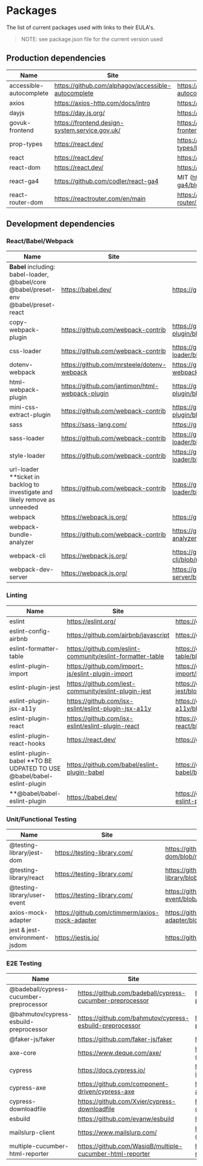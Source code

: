 # Packages

The list of current packages used with links to their EULA's.

> NOTE: see package.json file for the current version used

## Production dependencies



| Name | Site | EULA |
| ---- | ---- | ---- |
| accessible-autocomplete | https://github.com/alphagov/accessible-autocomplete | https://github.com/alphagov/accessible-autocomplete/blob/main/LICENSE.txt |
| axios | https://axios-http.com/docs/intro | https://github.com/axios/axios/blob/v1.x/LICENSE |
| dayjs | https://day.js.org/ | https://github.com/iamkun/dayjs/blob/dev/LICENSE |
| govuk-frontend | https://frontend.design-system.service.gov.uk/ | https://github.com/alphagov/govuk-frontend/blob/main/LICENSE.txt |
| prop-types | https://react.dev/ |  https://github.com/facebook/prop-types/blob/main/LICENSE |
| react | https://react.dev/  | https://github.com/facebook/react/blob/main/LICENSE |
| react-dom | https://react.dev/  | https://github.com/facebook/react/blob/main/LICENSE |
| react-ga4 | https://github.com/codler/react-ga4 | MIT (https://github.com/codler/react-ga4/blob/master/package.json) |
| react-router-dom | https://reactrouter.com/en/main | https://github.com/remix-run/react-router/blob/main/LICENSE.md |

## Development dependencies

### React/Babel/Webpack

| Name | Site | EULA |
| ---- | ---- | ---- |
| **Babel** including: babel-loader, @babel/core @babel/preset-env @babel/preset-react | https://babel.dev/ | https://github.com/babel/babel/blob/main/LICENSE |
| copy-webpack-plugin | https://github.com/webpack-contrib | https://github.com/webpack-contrib/copy-webpack-plugin/blob/master/LICENSE |
| css-loader | https://github.com/webpack-contrib | https://github.com/webpack-contrib/css-loader/blob/master/LICENSE |
| dotenv-webpack | https://github.com/mrsteele/dotenv-webpack | https://github.com/mrsteele/dotenv-webpack/blob/master/LICENSE |
| html-webpack-plugin | https://github.com/jantimon/html-webpack-plugin |https://github.com/jantimon/html-webpack-plugin/blob/main/LICENSE |
| mini-css-extract-plugin |https://github.com/webpack-contrib | https://github.com/webpack-contrib/mini-css-extract-plugin/blob/master/LICENSE|
| sass |https://sass-lang.com/ | https://github.com/sass/dart-sass/blob/main/LICENSE|
| sass-loader | https://github.com/webpack-contrib | https://github.com/webpack-contrib/sass-loader/blob/master/LICENSE|
| style-loader |https://github.com/webpack-contrib  | https://github.com/webpack-contrib/style-loader/blob/master/LICENSE|
| url-loader **ticket in backlog to investigate and likely remove as unneeded | https://github.com/webpack-contrib |https://github.com/webpack-contrib/url-loader/blob/master/LICENSE |
| webpack |https://webpack.js.org/ | https://github.com/webpack/webpack/blob/main/LICENSE|
| webpack-bundle-analyzer |https://github.com/webpack-contrib | https://github.com/webpack-contrib/webpack-bundle-analyzer/blob/master/LICENSE|
| webpack-cli | https://webpack.js.org/| https://github.com/webpack/webpack-cli/blob/master/LICENSE|
| webpack-dev-server | https://webpack.js.org/| https://github.com/webpack/webpack-dev-server/blob/master/LICENSE|


### Linting
| Name | Site | EULA |
| ---- | ---- | ---- |
| eslint | https://eslint.org/ | https://github.com/eslint/eslint/blob/main/LICENSE |
| eslint-config-airbnb |https://github.com/airbnb/javascript | https://github.com/airbnb/javascript/blob/master/LICENSE.md |
| eslint-formatter-table | https://github.com/eslint-community/eslint-formatter-table| https://github.com/eslint-community/eslint-formatter-table/blob/main/license|
| eslint-plugin-import | https://github.com/import-js/eslint-plugin-import | https://github.com/import-js/eslint-plugin-import/blob/main/LICENSE |
| eslint-plugin-jest | https://github.com/jest-community/eslint-plugin-jest | https://github.com/jest-community/eslint-plugin-jest/blob/main/LICENSE |
| eslint-plugin-jsx-a11y | https://github.com/jsx-eslint/eslint-plugin-jsx-a11y | https://github.com/jsx-eslint/eslint-plugin-jsx-a11y/blob/main/LICENSE.md |
| eslint-plugin-react |https://github.com/jsx-eslint/eslint-plugin-react | https://github.com/jsx-eslint/eslint-plugin-react/blob/master/LICENSE|
| eslint-plugin-react-hooks |https://react.dev/ |https://github.com/facebook/react/blob/main/LICENSE |
| eslint-plugin-babel **TO BE UDPATED TO USE @babel/babel-eslint-plugin | https://github.com/babel/eslint-plugin-babel | https://github.com/babel/eslint-plugin-babel/blob/master/LICENSE |
| **@babel/babel-eslint-plugin | https://babel.dev/ | https://github.com/babel/babel/blob/main/eslint/babel-eslint-plugin/LICENSE |

### Unit/Functional Testing

| Name | Site | EULA |
| ---- | ---- | ---- |
| @testing-library/jest-dom | https://testing-library.com/ | https://github.com/testing-library/jest-dom/blob/main/LICENSE |
| @testing-library/react | https://testing-library.com/ | https://github.com/testing-library/react-testing-library/blob/main/LICENSE |
| @testing-library/user-event | https://testing-library.com/ | https://github.com/testing-library/user-event/blob/main/LICENSE |
| axios-mock-adapter | https://github.com/ctimmerm/axios-mock-adapter | https://github.com/ctimmerm/axios-mock-adapter/blob/master/LICENSE |
| jest & jest-environment-jsdom  | https://jestjs.io/ |https://github.com/jestjs/jest/blob/main/LICENSE |





### E2E Testing

| Name | Site | EULA |
| ---- | ---- | ---- |
| @badeball/cypress-cucumber-preprocessor | https://github.com/badeball/cypress-cucumber-preprocessor | https://github.com/badeball/cypress-cucumber-preprocessor/blob/master/LICENSE |
| @bahmutov/cypress-esbuild-preprocessor | https://github.com/bahmutov/cypress-esbuild-preprocessor | https://github.com/bahmutov/cypress-esbuild-preprocessor/blob/main/LICENSE |
|  @faker-js/faker | https://github.com/faker-js/faker | https://github.com/faker-js/faker/blob/next/LICENSE |
| axe-core | https://www.deque.com/axe/ | https://github.com/dequelabs/axe-core/blob/develop/LICENSE |      
| cypress |https://docs.cypress.io/ | https://github.com/cypress-io/cypress/blob/develop/LICENSE|
| cypress-axe | https://github.com/component-driven/cypress-axe| https://github.com/component-driven/cypress-axe/blob/master/License.md|
| cypress-downloadfile |https://github.com/Xvier/cypress-downloadfile | https://github.com/Xvier/cypress-downloadfile/blob/master/LICENSE|
| esbuild |https://github.com/evanw/esbuild | https://github.com/evanw/esbuild/blob/main/LICENSE.md|
| mailslurp-client | https://www.mailslurp.com/|https://github.com/mailslurp/mailslurp-client/blob/master/LICENSE |
| multiple-cucumber-html-reporter | https://github.com/WasiqB/multiple-cucumber-html-reporter|https://github.com/WasiqB/multiple-cucumber-html-reporter/blob/main/LICENSE |
